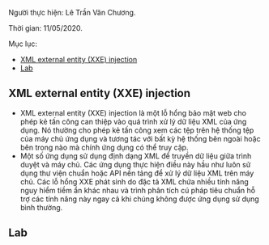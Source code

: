 Người thực hiện: Lê Trần Văn Chương.

Thời gian: 11/05/2020.

Mục lục:
- [XML external entity (XXE) injection](#xml-external-entity-xxe-injection)
- [Lab](#lab)

## XML external entity (XXE) injection 
- XML external entity (XXE) injection là một lỗ hổng bảo mật web cho phép kẻ tấn công can thiệp vào quá trình xử lý dữ liệu XML của ứng dụng. Nó thường cho phép kẻ tấn công xem các tệp trên hệ thống tệp của máy chủ ứng dụng và tương tác với bất kỳ hệ thống bên ngoài hoặc bên trong nào mà chính ứng dụng có thể truy cập.
- Một số ứng dụng sử dụng định dạng XML để truyền dữ liệu giữa trình duyệt và máy chủ. Các ứng dụng thực hiện điều này hầu như luôn sử dụng thư viện chuẩn hoặc API nền tảng để xử lý dữ liệu XML trên máy chủ. Các lỗ hổng XXE phát sinh do đặc tả XML chứa nhiều tính năng nguy hiểm tiềm ẩn khác nhau và trình phân tích cú pháp tiêu chuẩn hỗ trợ các tính năng này ngay cả khi chúng không được ứng dụng sử dụng bình thường.

## Lab
<!-- - Giả sử, tôi muốn kiểm tra số lượng hiện của 1 mặt hàng đang có trong kho của tôi. và kết quả ở hình dưới.
![Hình 1.](~/../img/1.png)

- Tôi sẽ thử chèn thêm đoạn code sau `<!DOCTYPE test [ <!ENTITY xxe "hallo"> ]>` vào xml và giá trị `productId` tôi sẽ thay bằng `&xxe;` để hiện kết quả lên (hình dưới).
![Hình 3.](~/../img/3.png)

- Ở trên chỉ là 1 phép thử nhỏ. Tiếp theo, tôi sẽ chèn thêm đoạn code sau `<!DOCTYPE test [ <!ENTITY xxe SYSTEM "file:///etc/passwd"> ]>` thay `hallo` bằng `SYSTEM "file:///etc/passwd"` và mọi thứ giữ nguyên. Kết quả (hình dưới).
![Hình 2.](~/../img/2.png) -->




